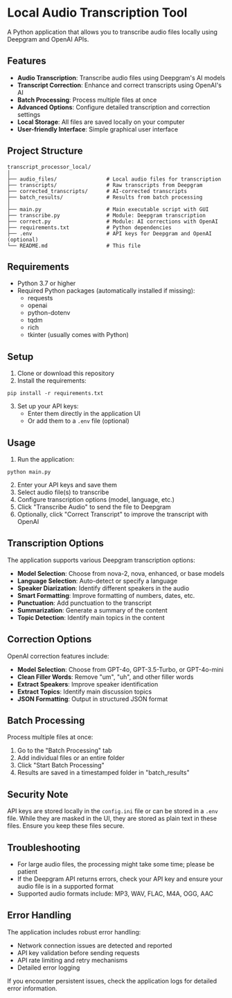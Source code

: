 
# Local Audio Transcription Tool

A Python application that allows you to transcribe audio files locally using Deepgram and OpenAI APIs.

## Features

- **Audio Transcription**: Transcribe audio files using Deepgram's AI models
- **Transcript Correction**: Enhance and correct transcripts using OpenAI's AI
- **Batch Processing**: Process multiple files at once
- **Advanced Options**: Configure detailed transcription and correction settings
- **Local Storage**: All files are saved locally on your computer
- **User-friendly Interface**: Simple graphical user interface

## Project Structure

```
transcript_processor_local/
│
├── audio_files/                # Local audio files for transcription
├── transcripts/                # Raw transcripts from Deepgram
├── corrected_transcripts/      # AI-corrected transcripts
├── batch_results/              # Results from batch processing
│
├── main.py                     # Main executable script with GUI
├── transcribe.py               # Module: Deepgram transcription
├── correct.py                  # Module: AI corrections with OpenAI
├── requirements.txt            # Python dependencies
├── .env                        # API keys for Deepgram and OpenAI (optional)
└── README.md                   # This file
```

## Requirements

- Python 3.7 or higher
- Required Python packages (automatically installed if missing):
  - requests
  - openai
  - python-dotenv
  - tqdm
  - rich
  - tkinter (usually comes with Python)

## Setup

1. Clone or download this repository
2. Install the requirements:

```
pip install -r requirements.txt
```

3. Set up your API keys:
   - Enter them directly in the application UI
   - Or add them to a `.env` file (optional)

## Usage

1. Run the application:

```
python main.py
```

2. Enter your API keys and save them
3. Select audio file(s) to transcribe
4. Configure transcription options (model, language, etc.)
5. Click "Transcribe Audio" to send the file to Deepgram
6. Optionally, click "Correct Transcript" to improve the transcript with OpenAI

## Transcription Options

The application supports various Deepgram transcription options:

- **Model Selection**: Choose from nova-2, nova, enhanced, or base models
- **Language Selection**: Auto-detect or specify a language
- **Speaker Diarization**: Identify different speakers in the audio
- **Smart Formatting**: Improve formatting of numbers, dates, etc.
- **Punctuation**: Add punctuation to the transcript
- **Summarization**: Generate a summary of the content
- **Topic Detection**: Identify main topics in the content

## Correction Options

OpenAI correction features include:

- **Model Selection**: Choose from GPT-4o, GPT-3.5-Turbo, or GPT-4o-mini
- **Clean Filler Words**: Remove "um", "uh", and other filler words
- **Extract Speakers**: Improve speaker identification
- **Extract Topics**: Identify main discussion topics
- **JSON Formatting**: Output in structured JSON format

## Batch Processing

Process multiple files at once:

1. Go to the "Batch Processing" tab
2. Add individual files or an entire folder
3. Click "Start Batch Processing"
4. Results are saved in a timestamped folder in "batch_results"

## Security Note

API keys are stored locally in the `config.ini` file or can be stored in a `.env` file. While they are masked in the UI, they are stored as plain text in these files. Ensure you keep these files secure.

## Troubleshooting

- For large audio files, the processing might take some time; please be patient
- If the Deepgram API returns errors, check your API key and ensure your audio file is in a supported format
- Supported audio formats include: MP3, WAV, FLAC, M4A, OGG, AAC

## Error Handling

The application includes robust error handling:

- Network connection issues are detected and reported
- API key validation before sending requests
- API rate limiting and retry mechanisms
- Detailed error logging

If you encounter persistent issues, check the application logs for detailed error information.
